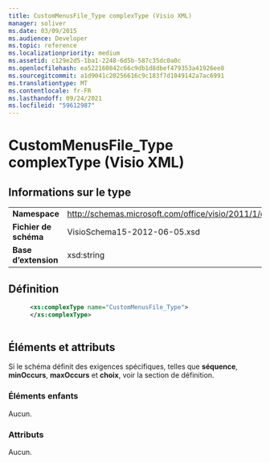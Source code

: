 ```yaml
---
title: CustomMenusFile_Type complexType (Visio XML)
manager: soliver
ms.date: 03/09/2015
ms.audience: Developer
ms.topic: reference
ms.localizationpriority: medium
ms.assetid: c129e2d5-1ba1-2248-6d5b-587c35dc0a0c
ms.openlocfilehash: ea522160842c66c9db1d8dbef479353a41926ee8
ms.sourcegitcommit: a1d9041c20256616c9c183f7d1049142a7ac6991
ms.translationtype: MT
ms.contentlocale: fr-FR
ms.lasthandoff: 09/24/2021
ms.locfileid: "59612987"
---
```

# <a name="custommenusfile_type-complextype-visio-xml"></a>CustomMenusFile_Type complexType (Visio XML)

## <a name="type-information"></a>Informations sur le type

|||
|:-----|:-----|
|**Namespace** <br/> |http://schemas.microsoft.com/office/visio/2011/1/core  <br/> |
|**Fichier de schéma** <br/> |VisioSchema15-2012-06-05.xsd  <br/> |
|**Base d’extension** <br/> |xsd:string  <br/> |
   
## <a name="definition"></a>Définition

```XML
      <xs:complexType name="CustomMenusFile_Type">
      </xs:complexType>
      
```

## <a name="elements-and-attributes"></a>Éléments et attributs

Si le schéma définit des exigences spécifiques, telles que **séquence**, **minOccurs**, **maxOccurs** et **choix**, voir la section de définition. 
  
### <a name="child-elements"></a>Éléments enfants

Aucun.
  
### <a name="attributes"></a>Attributs

Aucun.
  

